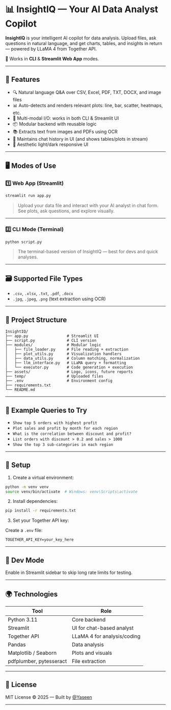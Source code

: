 # 📊 InsightIQ — Your AI Data Analyst Copilot

**InsightIQ** is your intelligent AI copilot for data analysis. Upload files, ask questions in natural language, and get charts, tables, and insights in return — powered by LLaMA 4 from Together API.

🚀 Works in **CLI** & **Streamlit Web App** modes.

---

## 🧠 Features

- 🔍 Natural language Q&A over CSV, Excel, PDF, TXT, DOCX, and image files
- 📊 Auto-detects and renders relevant plots: line, bar, scatter, heatmaps, etc.
- 🤖 Multi-modal I/O: works in both CLI & Streamlit UI
- 📦 Modular backend with reusable logic
- 📚 Extracts text from images and PDFs using OCR
- 🧵 Maintains chat history in UI (and shows tables/plots in stream)
- 🎨 Aesthetic light/dark responsive UI

---

## 🖥️ Modes of Use

### 1️⃣ Web App (Streamlit)

```bash
streamlit run app.py
```

> Upload your data file and interact with your AI analyst in chat form. See plots, ask questions, and explore visually.

---

### 2️⃣ CLI Mode (Terminal)

```bash
python script.py
```

> The terminal-based version of InsightIQ — best for devs and quick analyses.

---

## 🗃️ Supported File Types

- `.csv`, `.xlsx`, `.txt`, `.pdf`, `.docx`
- `.jpg`, `.jpeg`, `.png` (text extraction using OCR)

---

## 📁 Project Structure

```
InsightIQ/
├── app.py                 # Streamlit UI
├── script.py              # CLI version
├── modules/               # Modular logic
│   ├── file_loader.py     # File reading + extraction
│   ├── plot_utils.py      # Visualization handlers
│   ├── data_utils.py      # Column matching, normalization
│   ├── llm_interface.py   # LLaMA query + formatting
│   └── executor.py        # Code generation + execution
├── assets/                # Logo, icons, future reports
├── temp/                  # Uploaded files
├── .env                   # Environment config
├── requirements.txt
└── README.md
```

---

## 🧪 Example Queries to Try

- `Show top 5 orders with highest profit`
- `Plot sales and profit by month for each region`
- `What is the correlation between discount and profit?`
- `List orders with discount > 0.2 and sales > 1000`
- `Show the top 3 sub-categories in each region`

---

## 🔧 Setup

1. Create a virtual environment:

```bash
python -m venv venv
source venv/bin/activate  # Windows: venv\Scripts\activate
```

2. Install dependencies:

```bash
pip install -r requirements.txt
```

3. Set your Together API key:

Create a `.env` file:

```
TOGETHER_API_KEY=your_key_here
```

---

## 🔐 Dev Mode

Enable in Streamlit sidebar to skip long rate limits for testing.

---

## 🌍 Technologies

| Tool        | Role                        |
|-------------|-----------------------------|
| Python 3.11 | Core backend                |
| Streamlit   | UI for chat-based analyst   |
| Together API | LLaMA 4 for analysis/coding |
| Pandas      | Data analysis               |
| Matplotlib / Seaborn | Plots and visuals |
| pdfplumber, pytesseract | File extraction |

---

## 📄 License

MIT License © 2025 — Built by [@Yaseen](https://github.com/Yaseen0309)

---

